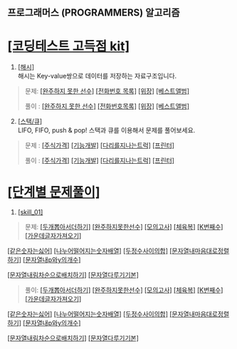 ## 프로그래머스 (PROGRAMMERS) 알고리즘
# [[코딩테스트 고득점 kit]](https://programmers.co.kr/learn/challenges?tab=algorithm_practice_kit)

1. [[해시]](https://programmers.co.kr/learn/courses/30/parts/12077)   
해시는 Key-value쌍으로 데이터를 저장하는 자료구조입니다.
   
> 문제: [[완주하지 못한 선수]](https://programmers.co.kr/learn/courses/30/lessons/42576) 
[[전화번호 목록]](https://programmers.co.kr/learn/courses/30/lessons/42577) 
[[위장]](https://programmers.co.kr/learn/courses/30/lessons/42578) 
[[베스트앨범]](https://programmers.co.kr/learn/courses/30/lessons/42579) 
>   
> 풀이 : [[완주하지 못한 선수]](./src//python/코딩테스트_고득점_kit/해시/완주하지못한선수.py) 
[[전화번호목록]](./src//python/코딩테스트_고득점_kit/해시/전화번호목록.py) 
[[위장]](./src//python/코딩테스트_고득점_kit/해시/위장.py) 
[[베스트앨범]](./src//python/코딩테스트_고득점_kit/해시/베스트앨범.py) 

2. [[스택/큐]](https://programmers.co.kr/learn/courses/30/parts/12081)   
LIFO, FIFO, push & pop! 스택과 큐를 이용해서 문제를 풀어보세요.  
      
> 문제 : [[주식가격]](https://programmers.co.kr/learn/courses/30/lessons/42584) 
[[기능개발]](https://programmers.co.kr/learn/courses/30/lessons/42586) 
[[다리를지나는트럭]](https://programmers.co.kr/learn/courses/30/lessons/42583) 
[[프린터]](https://programmers.co.kr/learn/courses/30/lessons/42587)
>   
> 풀이 : [[주식가격]](./src/python/코딩테스트_고득점_kit/스택_큐/주식가격.py)
[[기능개발]](./src/python/코딩테스트_고득점_kit/스택_큐/기능개발.py)
[[다리를지나는트럭]](./src/python/코딩테스트_고득점_kit/스택_큐/다리를지나는트럭.py)
[[프린터]](./src/python/코딩테스트_고득점_kit/스택_큐/프린터.py)


# [[단계별 문제풀이]](https://programmers.co.kr/learn/challenges?tab=all_challenges)

1. [[skill_01]](https://programmers.co.kr/learn/challenges)
> 문제: [[두개뽑아서더하기]](https://programmers.co.kr/learn/courses/30/lessons/68644) 
[[완주하지못한선수]](https://programmers.co.kr/learn/courses/30/lessons/42576) 
[[모의고사]](https://programmers.co.kr/learn/courses/30/lessons/42840) 
[[체육복]](https://programmers.co.kr/learn/courses/30/lessons/42862) 
[[K번째수]](https://programmers.co.kr/learn/courses/30/lessons/42748) 
[[가운데글자가져오기]](https://programmers.co.kr/learn/courses/30/lessons/12903)   

[[같은숫자는싫어]](https://programmers.co.kr/learn/courses/30/lessons/12906) 
[[나누어떨어지는숫자배열]](https://programmers.co.kr/learn/courses/30/lessons/12910) 
[[두정수사이의합]](https://programmers.co.kr/learn/courses/30/lessons/12912)
[[문자열내마음대로정렬하기]](https://programmers.co.kr/learn/courses/30/lessons/12915) 
[[문자열내p와y의개수]](https://programmers.co.kr/learn/courses/30/lessons/12916)    

[[문자열내림차순으로배치하기]](https://programmers.co.kr/learn/courses/30/lessons/12917) 
[[문자열다루기기본]](https://programmers.co.kr/learn/courses/30/lessons/12917) 
>   
> 풀이: [[두개뽑아서더하기]](./src/python/스킬테스트/level01/두개뽑아서더하기.py) 
[[완주하지못한선수]](./src/python/스킬테스트/level01/모의고사.py) 
[[모의고사]](./src/python/스킬테스트/level01/모의고사.py) 
[[체육복]](./src/python/스킬테스트/level01/체육복.py) 
[[K번째수]](./src/python/스킬테스트/level01/K번째수.py) 
[[가운데글자가져오기]](./src/python/스킬테스트/level01/가운데글자가져오기.py)   

[[같은숫자는싫어]](./src/python/스킬테스트/level01/같은숫자는싫어.py) 
[[나누어떨어지는숫자배열]](./src/python/스킬테스트/level01/나누어떨어지는숫자배열.py) 
[[두정수사이의합]](./src/python/스킬테스트/level01/두정수사이의합.py) 
[[문자열내마음대로정렬하기]](./src/python/스킬테스트/level01/문자열내마음대로정렬하기.py) 
[[문자열내p와y의개수]](./src/python/스킬테스트/level01/문자열내p와y의개수.py)    

[[문자열내림차순으로배치하기]](./src/python/스킬테스트/level01/문자열내림차순으로배치하기.py) 
[[문자열다루기기본]](./src/python/스킬테스트/level01/문자열다루기기본.py) 
